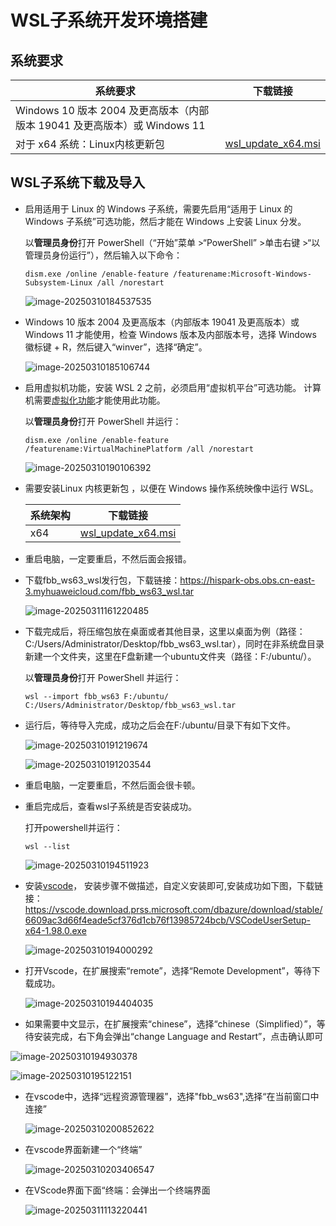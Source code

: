 # WSL子系统开发环境搭建

## 系统要求

| 系统要求                                                                  | 下载链接                                                                                         |
| ------------------------------------------------------------------------- | ------------------------------------------------------------------------------------------------ |
| Windows 10 版本 2004 及更高版本（内部版本 19041 及更高版本）或 Windows 11 |                                                                                                  |
| 对于 x64 系统：Linux内核更新包                                            | [wsl_update_x64.msi](https://wslstorestorage.blob.core.windows.net/wslblob/wsl_update_x64.msi  ) |

## WSL子系统下载及导入

- 启用适用于 Linux 的 Windows 子系统，需要先启用“适用于 Linux 的 Windows 子系统”可选功能，然后才能在 Windows 上安装 Linux 分发。

  以**管理员身份**打开 PowerShell（“开始”菜单 >“PowerShell” >单击右键 >“以管理员身份运行”），然后输入以下命令：

  ```
  dism.exe /online /enable-feature /featurename:Microsoft-Windows-Subsystem-Linux /all /norestart
  ```

  ![image-20250310184537535](./pic/image-20250310184537535.png)

- Windows 10 版本 2004 及更高版本（内部版本 19041 及更高版本）或 Windows 11 才能使用，检查 Windows 版本及内部版本号，选择 Windows 徽标键 + R，然后键入“winver”，选择“确定”。

  ![image-20250310185106744](./pic/image-20250310185106744.png)

- 启用虚拟机功能，安装 WSL 2 之前，必须启用“虚拟机平台”可选功能。 计算机需要[虚拟化功能](https://learn.microsoft.com/zh-cn/windows/wsl/troubleshooting#error-0x80370102-the-virtual-machine-could-not-be-started-because-a-required-feature-is-not-installed)才能使用此功能。

  以**管理员身份**打开 PowerShell 并运行：

  ```
  dism.exe /online /enable-feature /featurename:VirtualMachinePlatform /all /norestart
  ```

  ![image-20250310190106392](./pic/image-20250310190106392.png)

- 需要安装Linux 内核更新包 ，以便在 Windows 操作系统映像中运行 WSL。

  | 系统架构 | 下载链接                                                                                       |
  | -------- | ---------------------------------------------------------------------------------------------- |
  | x64      | [wsl_update_x64.msi](https://wslstorestorage.blob.core.windows.net/wslblob/wsl_update_x64.msi) |

- 重启电脑，一定要重启，不然后面会报错。

- 下载fbb_ws63_wsl发行包，下载链接：https://hispark-obs.obs.cn-east-3.myhuaweicloud.com/fbb_ws63_wsl.tar

  ![image-20250311161220485](./pic/image-20250311161220485.png)

- 下载完成后，将压缩包放在桌面或者其他目录，这里以桌面为例（路径：C:/Users/Administrator/Desktop/fbb_ws63_wsl.tar），同时在非系统盘目录新建一个文件夹，这里在F盘新建一个ubuntu文件夹（路径：F:/ubuntu/）。

  以**管理员身份**打开 PowerShell 并运行：

  ```
  wsl --import fbb_ws63 F:/ubuntu/ C:/Users/Administrator/Desktop/fbb_ws63_wsl.tar
  ```

- 运行后，等待导入完成，成功之后会在F:/ubuntu/目录下有如下文件。

  ![image-20250310191219674](./pic/image-20250310191219674.png)

  ![image-20250310191203544](./pic/image-20250310191203544.png)

- 重启电脑，一定要重启，不然后面会很卡顿。

- 重启完成后，查看wsl子系统是否安装成功。

  打开powershell并运行：

  ```
  wsl --list
  ```

  ![image-20250310194511923](./pic/image-20250310194511923.png)

- 安装[vscode](https://vscode.download.prss.microsoft.com/dbazure/download/stable/6609ac3d66f4eade5cf376d1cb76f13985724bcb/VSCodeUserSetup-x64-1.98.0.exe)，  安装步骤不做描述，自定义安装即可,安装成功如下图，下载链接：https://vscode.download.prss.microsoft.com/dbazure/download/stable/6609ac3d66f4eade5cf376d1cb76f13985724bcb/VSCodeUserSetup-x64-1.98.0.exe

  ![image-20250310194000292](./pic/image-20250310194000292.png)

- 打开Vscode，在扩展搜索“remote”，选择“Remote Development”，等待下载成功。

  ![image-20250310194404035](./pic/image-20250310194404035.png)

- 如果需要中文显示，在扩展搜索“chinese”，选择“chinese（Simplified）”，等待安装完成，右下角会弹出“change Language and Restart”，点击确认即可

![image-20250310194930378](./pic/image-20250310194930378.png)

![image-20250310195122151](./pic/image-20250310195122151.png)

- 在vscode中，选择“远程资源管理器”，选择"fbb_ws63",选择“在当前窗口中连接”

  ![image-20250310200852622](./pic/image-20250310200852622.png)

- 在vscode界面新建一个“终端”

  ![image-20250310203406547](./pic/image-20250310203406547.png)

- 在VScode界面下面“终端：会弹出一个终端界面
  
  ![image-20250311113220441](./pic/image-20250311113220441.png)
  
  

